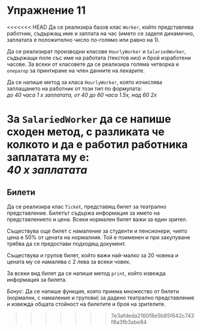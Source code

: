 Упражнение 11
=============

<<<<<<< HEAD
Да се реализира базов клас `Worker`, който представлява работник, съдържащ име и заплата на час (името се заделя динамично, заплатата е положително число по-голямо или равно на 1).

Да се реализират производни класове `HourlyWorker` и `SalariedWorker`, съдържащи поле със име на работата (текстов низ) и брой изработени часове. За всеки от класовете да се реализира голяма четворка и `оператор` за принтиране на член данните на лекарите.

Да се напише метод за класа `HourlyWorker`, която изчислява заплащането на работник от този тип по формулата:<br>
_до 40 часа 1 x заплатата, от 40 до 60 часа 1.5x, над 60 2x_

За `SalariedWorker` да се напише сходен метод, с разликата че колкото и да е работил работника заплатата му е:<br>
_40 x заплатата_
=======
Билети
------
Да се реализира клас `Ticket`, представящ билет за театрално представление.
Билетът съдържа информация за името на представлението и цена.
Всеки нормален билет важи за един зрител.

Съществува още билет с намаление за студенти и пенсионери,
чиято цена е 50% от цената на нормалния. Той е поименен и при закупуване трябва
да се предостави подходящ документ.

Съществува и групов билет, който важи най-малко за 20 човека
и цената му се намалява с 2 лева за всеки човек.

За всеки вид билет да се напише метод `print`, който извежда информация за
билета.

*Бонус*: Да се напише функция, която приема множество от билети
(нормални, с намаление и групови) за дадено театрално представление
и извежда общата стойност на билетите и броя на зрителите.
>>>>>>> 7e3afdeda2160f8e5b85f642c743f8a3fb3abe84
